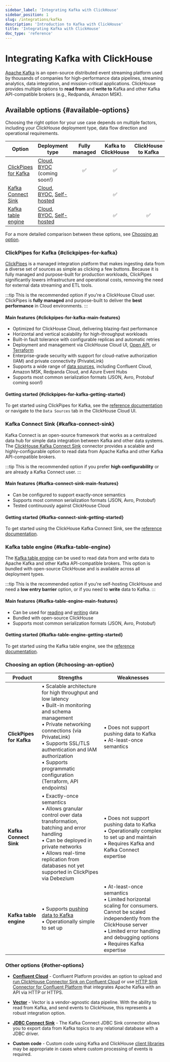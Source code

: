 ```yaml
---
sidebar_label: 'Integrating Kafka with ClickHouse'
sidebar_position: 1
slug: /integrations/kafka
description: 'Introduction to Kafka with ClickHouse'
title: 'Integrating Kafka with ClickHouse'
doc_type: 'reference'
---
```


# Integrating Kafka with ClickHouse

[Apache Kafka](https://kafka.apache.org/) is an open-source distributed event streaming platform used by thousands of companies for high-performance data pipelines, streaming analytics, data integration, and mission-critical applications. ClickHouse provides multiple options to **read from** and **write to** Kafka and other Kafka API-compatible brokers (e.g., Redpanda, Amazon MSK).

## Available options {#available-options}

Choosing the right option for your use case depends on multiple factors, including your ClickHouse deployment type, data flow direction and operational requirements.

| Option                                                  | Deployment type | Fully managed | Kafka to ClickHouse | ClickHouse to Kafka |
|---------------------------------------------------------|------------|:-------------------:|:-------------------:|:------------------:|
| [ClickPipes for Kafka](/integrations/clickpipes/kafka)                                | [Cloud], [BYOC] (coming soon!)   | ✅ | ✅ |   |
| [Kafka Connect Sink](./kafka-clickhouse-connect-sink.md) | [Cloud], [BYOC], [Self-hosted] | | ✅ |   |
| [Kafka table engine](./kafka-table-engine.md)           | [Cloud], [BYOC], [Self-hosted] | | ✅ | ✅ |

For a more detailed comparison between these options, see [Choosing an option](#choosing-an-option).

### ClickPipes for Kafka {#clickpipes-for-kafka}

[ClickPipes](../clickpipes/index.md) is a managed integration platform that makes ingesting data from a diverse set of sources as simple as clicking a few buttons. Because it is fully managed and purpose-built for production workloads, ClickPipes significantly lowers infrastructure and operational costs, removing the need for external data streaming and ETL tools.

:::tip
This is the recommended option if you're a ClickHouse Cloud user. ClickPipes is **fully managed** and purpose-built to deliver the **best performance** in Cloud environments.
:::

#### Main features {#clickpipes-for-kafka-main-features}

[//]: # "TODO It isn't optimal to link to a static alpha-release of the Terraform provider. Link to a Terraform guide once that's available."

* Optimized for ClickHouse Cloud, delivering blazing-fast performance
* Horizontal and vertical scalability for high-throughput workloads
* Built-in fault tolerance with configurable replicas and automatic retries
* Deployment and management via ClickHouse Cloud UI, [Open API](../../../cloud/manage/api/api-overview.md), or [Terraform](https://registry.terraform.io/providers/ClickHouse/clickhouse/3.3.3-alpha2/docs/resources/clickpipe)
* Enterprise-grade security with support for cloud-native authorization (IAM) and private connectivity (PrivateLink)
* Supports a wide range of [data sources](/integrations/clickpipes/kafka/reference/), including Confluent Cloud, Amazon MSK, Redpanda Cloud, and Azure Event Hubs
* Supports most common serialization formats (JSON, Avro, Protobuf coming soon!)

#### Getting started {#clickpipes-for-kafka-getting-started}

To get started using ClickPipes for Kafka, see the [reference documentation](/integrations/clickpipes/kafka/reference) or navigate to the `Data Sources` tab in the ClickHouse Cloud UI.

### Kafka Connect Sink {#kafka-connect-sink}

Kafka Connect is an open-source framework that works as a centralized data hub for simple data integration between Kafka and other data systems. The [ClickHouse Kafka Connect Sink](https://github.com/ClickHouse/clickhouse-kafka-connect) connector provides a scalable and highly-configurable option to read data from Apache Kafka and other Kafka API-compatible brokers.

:::tip
This is the recommended option if you prefer **high configurability** or are already a Kafka Connect user.
:::

#### Main features {#kafka-connect-sink-main-features}

* Can be configured to support exactly-once semantics
* Supports most common serialization formats (JSON, Avro, Protobuf)
* Tested continuously against ClickHouse Cloud

#### Getting started {#kafka-connect-sink-getting-started}

To get started using the ClickHouse Kafka Connect Sink, see the [reference documentation](./kafka-clickhouse-connect-sink.md).

### Kafka table engine {#kafka-table-engine}

The [Kafka table engine](./kafka-table-engine.md) can be used to read data from and write data to Apache Kafka and other Kafka API-compatible brokers. This option is bundled with open-source ClickHouse and is available across all deployment types.

:::tip
This is the recommended option if you're self-hosting ClickHouse and need a **low entry barrier** option, or if you need to **write** data to Kafka.
:::

#### Main features {#kafka-table-engine-main-features}

* Can be used for [reading](./kafka-table-engine.md/#kafka-to-clickhouse) and [writing](./kafka-table-engine.md/#clickhouse-to-kafka) data
* Bundled with open-source ClickHouse
* Supports most common serialization formats (JSON, Avro, Protobuf)

#### Getting started {#kafka-table-engine-getting-started}

To get started using the Kafka table engine, see the [reference documentation](./kafka-table-engine.md).

### Choosing an option {#choosing-an-option}

| Product | Strengths | Weaknesses |
|---------|-----------|------------|
| **ClickPipes for Kafka** | • Scalable architecture for high throughput and low latency<br/>• Built-in monitoring and schema management<br/>• Private networking connections (via PrivateLink)<br/>• Supports SSL/TLS authentication and IAM authorization<br/>• Supports programmatic configuration (Terraform, API endpoints) | • Does not support pushing data to Kafka<br/>• At-least-once semantics |
| **Kafka Connect Sink** | • Exactly-once semantics<br/>• Allows granular control over data transformation, batching and error handling<br/>• Can be deployed in private networks<br/>• Allows real-time replication from databases not yet supported in ClickPipes via Debezium | • Does not support pushing data to Kafka<br/>• Operationally complex to set up and maintain<br/>• Requires Kafka and Kafka Connect expertise |
| **Kafka table engine** | • Supports [pushing data to Kafka](./kafka-table-engine.md/#clickhouse-to-kafka)<br/>• Operationally simple to set up | • At-least-once semantics<br/>• Limited horizontal scaling for consumers. Cannot be scaled independently from the ClickHouse server<br/>• Limited error handling and debugging options<br/>• Requires Kafka expertise |

### Other options {#other-options}

* [**Confluent Cloud**](./confluent/index.md) - Confluent Platform provides an option to upload and [run ClickHouse Connector Sink on Confluent Cloud](./confluent/custom-connector.md) or use [HTTP Sink Connector for Confluent Platform](./confluent/kafka-connect-http.md) that integrates Apache Kafka with an API via HTTP or HTTPS.

* [**Vector**](./kafka-vector.md) - Vector is a vendor-agnostic data pipeline. With the ability to read from Kafka, and send events to ClickHouse, this represents a robust integration option.

* [**JDBC Connect Sink**](./kafka-connect-jdbc.md) - The Kafka Connect JDBC Sink connector allows you to export data from Kafka topics to any relational database with a JDBC driver.

* **Custom code** - Custom code using Kafka and ClickHouse [client libraries](../../language-clients/index.md) may be appropriate in cases where custom processing of events is required.

[BYOC]: ../../../cloud/reference/byoc.md
[Cloud]: ../../../cloud-index.md
[Self-hosted]: ../../../intro.md
